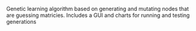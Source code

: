 Genetic learning algorithm based on generating and mutating nodes that are guessing matricies. Includes a GUI and charts for running and testing generations